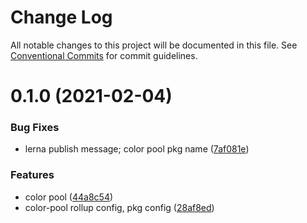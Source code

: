 # Change Log

All notable changes to this project will be documented in this file.
See [Conventional Commits](https://conventionalcommits.org) for commit guidelines.

# 0.1.0 (2021-02-04)


### Bug Fixes

* lerna publish message; color pool pkg name ([7af081e](https://github.com/tinyfe/one-utils/commit/7af081e4017d1a78f882ba6598bcd5de598ff9bc))


### Features

* color pool ([44a8c54](https://github.com/tinyfe/one-utils/commit/44a8c54fe4dd0ee5c67a740184b9b545bb9cbadc))
* color-pool rollup config, pkg config ([28af8ed](https://github.com/tinyfe/one-utils/commit/28af8edb2a12c134366b7355fc1dc4bb729282bd))
